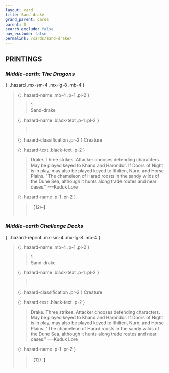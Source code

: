 ```yaml
---
layout: card
title: Sand-drake
grand_parent: Cards
parent: S
search_exclude: false
nav_exclude: false
permalink: /cards/sand-drake/
---
```


## PRINTINGS


### _Middle-earth: The Dragons_

{: .hazard .mx-sm-4 .mx-lg-8 .mb-4 }
> {: .hazard-name .mb-4 .p-1 .pl-2 }
> > <div class="hazard-mp">1</div>
> > <div class="card-name">Sand-drake</div>
>
> {: .hazard-name .black-text .p-1 .pl-2 }
> > &nbsp;
>
> {: .hazard-classification .pr-2 }
> Creature
>
> {: .hazard-text .black-text .p-2 }
> > Drake. Three strikes. Attacker chooses defending characters. May be played keyed to Khand and Harondor. If Doors of Night is in play, may also be played keyed to Ithilien, Nurn, and Horse Plains.  "The chameleon of Harad roosts in the sandy wilds of the Dune Sea, although it hunts along trade routes and near oases." ---Kuduk Lore 
>
> {: .hazard-name .p-1 .pr-2 }
> > <div class="card-shield">【12/&ndash;】</div>
> > <div class="card-corruption">&nbsp;</div>

### _Middle-earth Challenge Decks_

{: .hazard-reprint .mx-sm-4 .mx-lg-8 .mb-4 }
> {: .hazard-name .mb-4 .p-1 .pl-2 }
> > <div class="hazard-mp">1</div>
> > <div class="card-name">Sand-drake</div>
>
> {: .hazard-name .black-text .p-1 .pl-2 }
> > &nbsp;
>
> {: .hazard-classification .pr-2 }
> Creature
>
> {: .hazard-text .black-text .p-2 }
> > Drake. Three strikes. Attacker chooses defending characters. May be played keyed to Khand and Harondor. If Doors of Night is in play, may also be played keyed to Ithilien, Nurn, and Horse Plains.  "The chameleon of Harad roosts in the sandy wilds of the Dune Sea, although it hunts along trade routes and near oases." ---Kuduk Lore 
>
> {: .hazard-name .p-1 .pr-2 }
> > <div class="card-shield">【12/&ndash;】</div>
> > <div class="card-corruption-white">&nbsp;</div>
